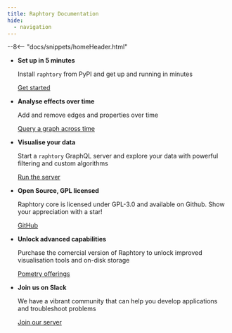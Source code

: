 ```yaml
---
title: Raphtory Documentation
hide:
  - navigation
---
```


--8<-- "docs/snippets/homeHeader.html"

<div class="grid cards" markdown>

-   __Set up in 5 minutes__

    Install `raphtory` from PyPI and get up
    and running in minutes

    [Get started](user-guide/ingestion/1_creating-a-graph.md)

-   __Analyse effects over time__

    Add and remove edges and properties over time

    [Query a graph across time](user-guide/views/2_time.md)

-   __Visualise your data__

    Start a `raphtory` GraphQL server and explore your data with powerful filtering and custom algorithms

    [Run the server](user-guide/graphql/2_run-server.md)

-   __Open Source, GPL licensed__

    Raphtory core is licensed under GPL-3.0 and available on Github. Show your appreciation with a star!

    [GitHub](https://github.com/pometry/raphtory)

-   __Unlock advanced capabilities__

    Purchase the comercial version of Raphtory to unlock improved visualisation tools and on-disk storage

    [Pometry offerings](https://www.pometry.com/)

-   __Join us on Slack__

    We have a vibrant community that can help you develop applications and troubleshoot problems

    [Join our server](https://join.slack.com/t/raphtory/shared_invite/zt-xbebws9j-VgPIFRleJFJBwmpf81tvxA)

</div>